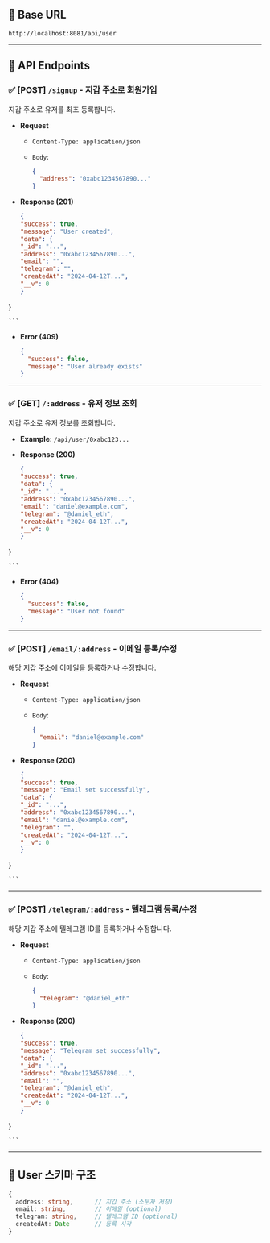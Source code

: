 
## 📌 Base URL

```
http://localhost:8081/api/user
```

---

## 📂 API Endpoints

### ✅ [POST] `/signup` - 지갑 주소로 회원가입

지갑 주소로 유저를 최초 등록합니다.

- **Request**
  - `Content-Type: application/json`
  - `Body`:

    ```json
    {
      "address": "0xabc1234567890..."
    }
    ```

- **Response (201)**

    ```json
    {
  "success": true,
  "message": "User created",
  "data": {
    "_id": "...",
    "address": "0xabc1234567890...",
    "email": "",
    "telegram": "",
    "createdAt": "2024-04-12T...",
    "__v": 0
  }
}

    ```

- **Error (409)**

    ```json
    {
      "success": false,
      "message": "User already exists"
    }
    ```

---

### ✅ [GET] `/:address` - 유저 정보 조회

지갑 주소로 유저 정보를 조회합니다.

- **Example**: `/api/user/0xabc123...`

- **Response (200)**

    ```json
    {
  "success": true,
  "data": {
    "_id": "...",
    "address": "0xabc1234567890...",
    "email": "daniel@example.com",
    "telegram": "@daniel_eth",
    "createdAt": "2024-04-12T...",
    "__v": 0
  }
}

    ```

- **Error (404)**

    ```json
    {
      "success": false,
      "message": "User not found"
    }
    ```

---

### ✅ [POST] `/email/:address` - 이메일 등록/수정

해당 지갑 주소에 이메일을 등록하거나 수정합니다.

- **Request**
  - `Content-Type: application/json`
  - `Body`:

    ```json
    {
      "email": "daniel@example.com"
    }
    ```

- **Response (200)**

    ```json
    {
  "success": true,
  "message": "Email set successfully",
  "data": {
    "_id": "...",
    "address": "0xabc1234567890...",
    "email": "daniel@example.com",
    "telegram": "",
    "createdAt": "2024-04-12T...",
    "__v": 0
  }
}

    ```

---

### ✅ [POST] `/telegram/:address` - 텔레그램 등록/수정

해당 지갑 주소에 텔레그램 ID를 등록하거나 수정합니다.

- **Request**
  - `Content-Type: application/json`
  - `Body`:

    ```json
    {
      "telegram": "@daniel_eth"
    }
    ```

- **Response (200)**

    ```json
    {
  "success": true,
  "message": "Telegram set successfully",
  "data": {
    "_id": "...",
    "address": "0xabc1234567890...",
    "email": "",
    "telegram": "@daniel_eth",
    "createdAt": "2024-04-12T...",
    "__v": 0
  }
}

    ```

---

## 🧱 User 스키마 구조

```ts
{
  address: string,      // 지갑 주소 (소문자 저장)
  email: string,        // 이메일 (optional)
  telegram: string,     // 텔레그램 ID (optional)
  createdAt: Date       // 등록 시각
}
```
